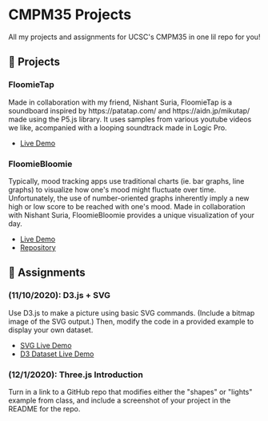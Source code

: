 # CMPM35 Projects
All my projects and assignments for UCSC's CMPM35 in one lil repo for you! <br>


💪 Projects
---
### FloomieTap
<p> Made in collaboration with my friend, Nishant Suria, FloomieTap is a soundboard inspired by https://patatap.com/ and https://aidn.jp/mikutap/ made using the P5.js library. It uses samples from various youtube videos we like, acompanied with a looping soundtrack made in Logic Pro.</p>

- [Live Demo](https://ryoma.ms/CMPM35/FloomieTap/index.html/)

### FloomieBloomie
<p> Typically, mood tracking apps use traditional charts (ie. bar graphs, line graphs) to visualize how one's mood might fluctuate over time. Unfortunately, the use of number-oriented graphs inherently imply a new high or low score to be reached with one's mood. Made in collaboration with Nishant Suria, FloomieBloomie provides a unique visualization of your day.</p>

- [Live Demo](https://ryoma.ms/FloomieBloomie/)
- [Repository](https://github.com/ryomams/FloomieBloomie)

🍎 Assignments
---
### (11/10/2020): D3.js + SVG
<p> Use D3.js to make a picture using basic SVG commands. (Include a bitmap image of the SVG output.) Then, modify the code in a provided example to display your own dataset. </p>

- [SVG Live Demo](https://ryoma.ms/CMPM35/Assignments/11-10-2020/shapes.html) 
- [D3 Dataset Live Demo](https://ryoma.ms/CMPM35/Assignments/11-10-2020/index.html)

### (12/1/2020): Three.js Introduction
<p>Turn in a link to a GitHub repo that modifies either the "shapes" or "lights" example from class, and include a screenshot of your project in the README for the repo.</p>
